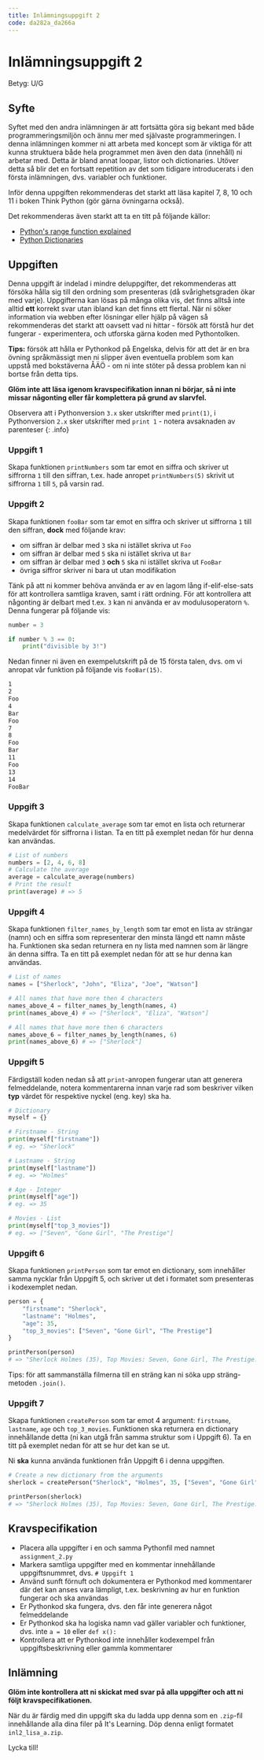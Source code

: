 ```yaml
---
title: Inlämningsuppgift 2
code: da282a_da266a
---
```


# Inlämningsuppgift 2

Betyg: U/G

## Syfte

Syftet med den andra inlämningen är att fortsätta göra sig bekant med både programmeringsmiljön och ännu mer med självaste programmeringen. I denna inlämningen kommer ni att arbeta med koncept som är viktiga för att kunna struktuera både hela programmet men även den data (innehåll) ni arbetar med. Detta är bland annat loopar, listor och dictionaries. Utöver detta så blir det en fortsatt repetition av det som tidigare introducerats i den första inlämningen, dvs. variabler och funktioner.

Inför denna uppgiften rekommenderas det starkt att läsa kapitel 7, 8, 10 och 11 i boken Think Python (gör gärna övningarna också).

Det rekommenderas även starkt att ta en titt på följande källor:

* [Python's range function explained](http://pythoncentral.io/pythons-range-function-explained/)
* [Python Dictionaries](https://jeffknupp.com/blog/2015/08/30/python-dictionaries/)

## Uppgiften

Denna uppgift är indelad i mindre deluppgifter, det rekommenderas att försöka hålla sig till den ordning som presenteras (då svårighetsgraden ökar med varje). Uppgifterna kan lösas på många olika vis, det finns alltså inte alltid **ett** korrekt svar utan ibland kan det finns ett flertal. När ni söker information via webben efter lösningar eller hjälp på vägen så rekommenderas det starkt att oavsett vad ni hittar - försök att förstå hur det fungerar - experimentera, och utforska gärna koden med Pythontolken.

**Tips:** försök att hålla er Pythonkod på Engelska, delvis för att det är en bra övning språkmässigt men ni slipper även eventuella problem som kan uppstå med bokstäverna ÅÄÖ - om ni inte stöter på dessa problem kan ni bortse från detta tips.

**Glöm inte att läsa igenom kravspecifikation innan ni börjar, så ni inte missar någonting eller får komplettera på grund av slarvfel.** 

Observera att i Pythonversion `3.x` sker utskrifter med `print(1)`, i Pythonversion `2.x` sker utskrifter med `print 1` - notera avsaknaden av parenteser
{: .info}

### Uppgift 1

Skapa funktionen `printNumbers` som tar emot en siffra och skriver ut siffrorna `1` till den siffran, t.ex. hade anropet `printNumbers(5)` skrivit ut siffrorna `1` till `5`, på varsin rad.

### Uppgift 2

Skapa funktionen `fooBar` som tar emot en siffra och skriver ut siffrorna `1` till den siffran, **dock** med följande krav:

* om siffran är delbar med `3` ska ni istället skriva ut `Foo`
* om siffran är delbar med `5` ska ni istället skriva ut `Bar`
* om siffran är delbar med `3` **och** `5` ska ni istället skriva ut `FooBar`
* övriga siffror skriver ni bara ut utan modifikation

Tänk på att ni kommer behöva använda er av en lagom lång if-elif-else-sats för att kontrollera samtliga kraven, samt i rätt ordning. För att kontrollera att någonting är delbart med t.ex. `3` kan ni använda er av modulusoperatorn `%`. Denna fungerar på följande vis:

``` py
number = 3

if number % 3 == 0:
    print("divisible by 3!")
```

Nedan finner ni även en exempelutskrift på de 15 första talen, dvs. om vi anropat vår funktion på följande vis `fooBar(15)`.

``` bash
1
2
Foo
4
Bar
Foo
7
8
Foo
Bar
11
Foo
13
14
FooBar
```

### Uppgift 3

Skapa funktionen `calculate_average` som tar emot en lista och returnerar medelvärdet för siffrorna i listan. Ta en titt på exemplet nedan för hur denna kan användas.

``` py
# List of numbers
numbers = [2, 4, 6, 8]
# Calculate the average
average = calculate_average(numbers)
# Print the result
print(average) # => 5
```

### Uppgift 4

Skapa funktionen `filter_names_by_length` som tar emot en lista av strängar (namn) och en siffra som representerar den minsta längd ett namn måste ha. Funktionen ska sedan returnera en ny lista med namnen som är längre än denna siffra. Ta en titt på exemplet nedan för att se hur denna kan användas.

``` py
# List of names
names = ["Sherlock", "John", "Eliza", "Joe", "Watson"]

# All names that have more then 4 characters
names_above_4 = filter_names_by_length(names, 4)
print(names_above_4) # => ["Sherlock", "Eliza", "Watson"]

# All names that have more then 6 characters
names_above_6 = filter_names_by_length(names, 6)
print(names_above_6) # => ["Sherlock"]
```

### Uppgift 5

Färdigställ koden nedan så att `print`-anropen fungerar utan att generera felmeddelande, notera kommentarerna innan varje rad som beskriver vilken **typ** värdet för respektive nyckel (eng. key) ska ha.

``` py
# Dictionary
myself = {}

# Firstname - String
print(myself["firstname"])
# eg. => "Sherlock"

# Lastname - String
print(myself["lastname"])
# eg. => "Holmes"

# Age - Integer
print(myself["age"])
# eg. => 35

# Movies - List
print(myself["top_3_movies"])
# eg. => ["Seven", "Gone Girl", "The Prestige"]
```

### Uppgift 6

Skapa funktionen `printPerson` som tar emot en dictionary, som innehåller samma nycklar från Uppgift 5, och skriver ut det i formatet som presenteras i kodexemplet nedan.

``` py
person = {
    "firstname": "Sherlock",
    "lastname": "Holmes",
    "age": 35,
    "top_3_movies": ["Seven", "Gone Girl", "The Prestige"]
}

printPerson(person)
# => "Sherlock Holmes (35), Top Movies: Seven, Gone Girl, The Prestige."
```

Tips: för att sammanställa filmerna till en sträng kan ni söka upp sträng-metoden `.join()`.

### Uppgift 7

Skapa funktionen `createPerson` som tar emot 4 argument: `firstname`, `lastname`, `age` och `top_3_movies`. Funktionen ska returnera en dictionary innehållande detta (ni kan utgå från samma struktur som i Uppgift 6). Ta en titt på exemplet nedan för att se hur det kan se ut.

Ni **ska** kunna använda funktionen från Uppgift 6 i denna uppgiften.

``` py
# Create a new dictionary from the arguments
sherlock = createPerson("Sherlock", "Holmes", 35, ["Seven", "Gone Girl", "The Prestige"])

printPerson(sherlock)
# => "Sherlock Holmes (35), Top Movies: Seven, Gone Girl, The Prestige."
```

## Kravspecifikation

* Placera alla uppgifter i en och samma Pythonfil med namnet `assignment_2.py`
* Markera samtliga uppgifter med en kommentar innehållande uppgiftsnummret, dvs. `# Uppgift 1`
* Använd sunft förnuft och dokumentera er Pythonkod med kommentarer där det kan anses vara lämpligt, t.ex. beskrivning av hur en funktion fungerar och ska användas
* Er Pythonkod ska fungera, dvs. den får inte generera något felmeddelande
* Er Pythonkod ska ha logiska namn vad gäller variabler och funktioner, dvs. inte `a = 10` eller `def x():`
* Kontrollera att er Pythonkod inte innehåller kodexempel från uppgiftsbeskrivning eller gammla kommentarer

## Inlämning

**Glöm inte kontrollera att ni skickat med svar på alla uppgifter och att ni följt kravspecifikationen.**

När du är färdig med din uppgift ska du ladda upp denna som en `.zip`-fil innehållande alla dina filer på It's Learning. Döp denna enligt formatet `inl2_lisa_a.zip`.

Lycka till!
